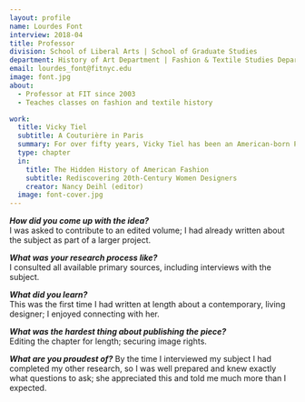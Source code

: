 ```yaml
---
layout: profile
name: Lourdes Font
interview: 2018-04
title: Professor
division: School of Liberal Arts | School of Graduate Studies
department: History of Art Department | Fashion & Textile Studies Department
email: lourdes_font@fitnyc.edu
image: font.jpg
about:
  - Professor at FIT since 2003
  - Teaches classes on fashion and textile history

work:
  title: Vicky Tiel
  subtitle: A Couturière in Paris
  summary: For over fifty years, Vicky Tiel has been an American-born Parisian couturière. She first made her name as one-half of the Sixties "youthquake" designers Fonssagrives-Tiel. During the next three decades, she evolved into a couturière whose evening gowns give women hourglass curves and movie star glamour. The draped "Torrid" dress, the strapless, figure-hugging "Mummy" and the "Pouf" with a bubbly puffed skirt became Vicky Tiel classics in the 1980s. In the 1990s her designs were seen on red carpets from London to Los Angeles. Believing that women designers have a greater understanding of women's needs and desires, Vicky Tiel has sought to "simply make flattering dresses for women to wear for personal empowerment," as she told Professor Font in a 2017 interview. She is now the longest-surviving woman designer in Paris.
  type: chapter
  in:
    title: The Hidden History of American Fashion
    subtitle: Rediscovering 20th-Century Women Designers
    creator: Nancy Deihl (editor)
  image: font-cover.jpg
---
```

***How did you come up with the idea?***  
I was asked to contribute to an edited volume; I had already written about the subject as part of a larger project.

***What was your research process like?***  
I consulted all available primary sources, including interviews with the subject.

***What did you learn?***  
This was the first time I had written at length about a contemporary, living designer; I enjoyed connecting with her.

***What was the hardest thing about publishing the piece?***  
Editing the chapter for length; securing image rights.

***What are you proudest of?***
By the time I interviewed my subject I had completed my other research, so I was well prepared and knew exactly what questions to ask; she appreciated this and told me much more than I expected.
